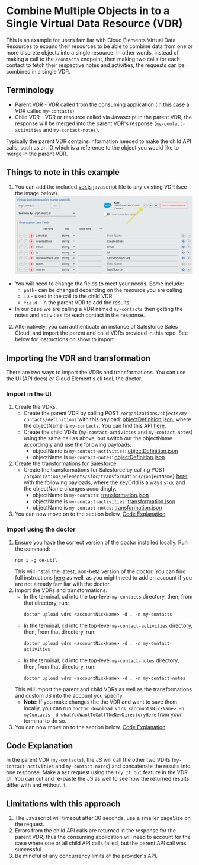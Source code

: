# Combine Multiple Objects in to a Single Virtual Data Resource (VDR)
This is an example for users familiar with Cloud Elements Virtual Data Resources to expand their resources to be able to combine data from one or more discrete objects into a single resource. In other words, instead of making a call to the `/contacts` endpoint, then making two calls for each contact to fetch their respective notes and activities, the requests can be combined in a single VDR.

## Terminology
* Parent VDR - VDR called from the consuming application (in this case a VDR called `my-contacts`)
* Child VDR - VDR or resource called via Javascript in the parent VDR, the response will be merged into the parent VDR's response (`my-contact-activities` and `my-contact-notes`).

Typically the parent VDR contains information needed to make the child API calls, such as an ID which is a reference to the object you would like to merge in the parent VDR.

## Things to note in this example
1. You can add the included [vdr.js](vdr.js) javascript file to any existing VDR (see the image below). 
    ![JavascriptField](addJavascript.png)
  * You will need to change the fields to meet your needs. Some include:
    * `path`- can be changed depending on the resource you are calling
    * `ID` - used in the call to the child VDR
    * `field` - in the parent VDR to add the results
  * In our case we are calling a VDR named `my-contacts` then getting the notes and activities for each contact in the response.
2. Alternatively, you can authenticate an instance of Salesforce Sales Cloud, and import the parent and child VDRs provided in this repo. See below for instructions on show to import.

## Importing the VDR and transformation
There are two ways to import the VDRs and transformations. You can use the UI (API docs) or Cloud Element's cli tool, the doctor.

### Import in the UI
1. Create the VDRs.
    * Create the parent VDR by calling POST `/organizations/objects/my-contacts/definitions` with this payload: [objectDefinition.json](my-contacts/my-contacts/definition/objectDefinition.json), where the objectName is `my-contacts`. You can find this API [here](https://my-staging.cloudelements.io/api-docs/platform/organizations).
    * Create the child VDRs (`my-contact-activities` and `my-contact-notes`) using the same call as above, but switch out the objectName accordingly and use the following payloads:
      * objectName is `my-contact-activities`: [objectDefinition.json](my-contact-activities/my-contact-activities/definition/objectDefinition.json)
      * objectName is `my-contact-notes`: [objectDefinition.json](my-contact-notes/my-contact-notes/definition/objectDefinition.json)
2. Create the transformations for Salesforce.
    * Create the transformations for Salesforce by calling POST `/organizations/elements/sfdc/transformations/{objectName}` [here](https://my-staging.cloudelements.io/api-docs/platform/organizations), with the following payloads, where the keyOrId is always `sfdc` and the objectName changes accordingly.
      * objectName is `my-contacts`: [transformation.json](my-contacts/my-contacts/transformation/sfdc/transformation.json)
      * objectName is `my-contact-activities`: [transformation.json](my-contact-activities/my-contact-activities/transformation/sfdc/transformation.json)
      * objectName is `my-contact-notes`: [transformation.json](my-contact-notes/my-contact-notes/transformation/sfdc/transformation.json)
3. You can now move on to the section below, [Code Explanation](##code-explanation).

### Import using the doctor
1. Ensure you have the correct version of the doctor installed locally. Run the command:
    ```
    npm i -g ce-util
    ```
    This will install the latest, non-beta version of the doctor. You can find full instructions [here](https://www.npmjs.com/package/ce-util) as well, as you might need to add an account if you are not already familiar with the doctor. 
2. Import the VDRs and transformations.
    * In the terminal, cd into the top-level `my-contacts` directory, then, from that directory, run:
        ```
        doctor upload vdrs <accountNickName> -d . -n my-contacts
        ```
    * In the terminal, cd into the top-level `my-contact-activities` directory, then, from that directory, run:
        ```
        doctor upload vdrs <accountNickName> -d . -n my-contact-activities
        ```
    * In the terminal, cd into the top-level `my-contact-notes` directory, then, from that directory, run:
      ```
      doctor upload vdrs <accountNickName> -d . -n my-contact-notes
      ```
    This will import the parent and child VDRs as well as the transformations and custom JS into the account you specify.
    * **Note**: If you make changes the the VDR and want to save them locally, you can run `doctor download vdrs <accountsNickName> -n myContacts -d whatYouWantToCallTheNewDirectoryHere` from your terminal to do so.
3. You can now move on to the section below, [Code Explanation](##code-explanation).

## Code Explanation
In the parent VDR (`my-contacts`), the JS will call the other two VDRs (`my-contact-activities` and `my-contact-notes`) and concatenate the results into one response. Make a `GET` request using the `Try It Out` feature in the VDR UI. You can cut and re-paste the JS as well to see how the returned results differ with and without it.

## Limitations with this approach
1. The Javascript will timeout after 30 seconds, use a smaller pageSize on the request.
2. Errors from the child API calls are returned in the response for the parent VDR, thus the consuming application will need to account for the case where one or all child API calls failed, but the parent API call was successful.
3. Be mindful of any concurrency limits of the provider's API.  